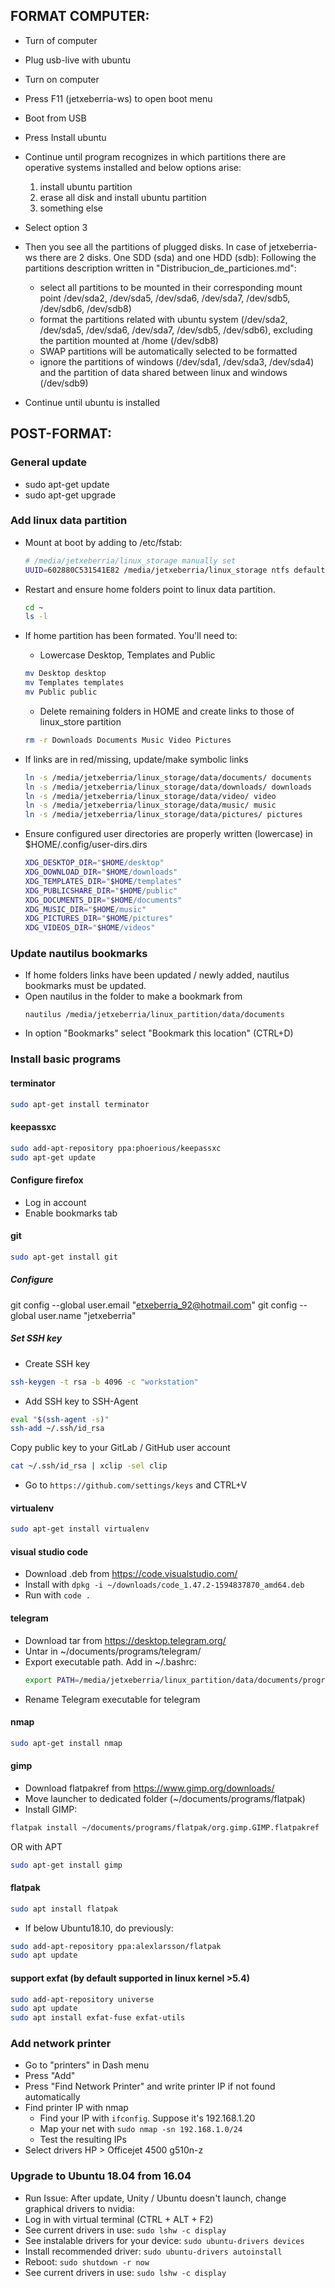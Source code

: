 ## FORMAT COMPUTER:
- Turn of computer
- Plug usb-live with ubuntu
- Turn on computer
- Press F11 (jetxeberria-ws) to open boot menu
- Boot from USB
- Press Install ubuntu
- Continue until program recognizes in which partitions there are operative systems installed and below options arise:  

  1. install ubuntu partition
  2. erase all disk and install ubuntu partition
  3. something else

- Select option 3
- Then you see all the partitions of plugged disks. In case of jetxeberria-ws there are 2 disks. One SDD (sda) and one HDD (sdb):
Following the partitions description written in "Distribucion_de_particiones.md":
  - select all partitions to be mounted in their corresponding mount point /dev/sda2, /dev/sda5, /dev/sda6, /dev/sda7, /dev/sdb5, /dev/sdb6, /dev/sdb8)
  - format the partitions related with ubuntu system  (/dev/sda2, /dev/sda5, /dev/sda6, /dev/sda7, /dev/sdb5, /dev/sdb6), excluding the partition mounted at /home (/dev/sdb8)
  - SWAP partitions will be automatically selected to be formatted
  - ignore the partitions of windows (/dev/sda1, /dev/sda3, /dev/sda4) and the partition of data shared between linux and windows (/dev/sdb9)

- Continue until ubuntu is installed


## POST-FORMAT:

### General update
  - sudo apt-get update
  - sudo apt-get upgrade


### Add linux data partition
- Mount at boot by adding to /etc/fstab:
  ```bash
  # /media/jetxeberria/linux_storage manually set
  UUID=602880C531541E82 /media/jetxeberria/linux_storage ntfs defaults 0 2
  ```
- Restart and ensure home folders point to linux data partition. 
  ```bash
  cd ~
  ls -l
  ```

- If home partition has been formated. You'll need to:
  - Lowercase Desktop, Templates and Public
  ```bash
  mv Desktop desktop
  mv Templates templates
  mv Public public
  ```

  - Delete remaining folders in HOME and create links to those of linux_store partition
  ```bash
  rm -r Downloads Documents Music Video Pictures
  ```

- If links are in red/missing, update/make symbolic links
  ```bash
  ln -s /media/jetxeberria/linux_storage/data/documents/ documents
  ln -s /media/jetxeberria/linux_storage/data/downloads/ downloads
  ln -s /media/jetxeberria/linux_storage/data/video/ video
  ln -s /media/jetxeberria/linux_storage/data/music/ music
  ln -s /media/jetxeberria/linux_storage/data/pictures/ pictures
  ```

- Ensure configured user directories are properly written (lowercase) in $HOME/.config/user-dirs.dirs
  ```bash
  XDG_DESKTOP_DIR="$HOME/desktop"
  XDG_DOWNLOAD_DIR="$HOME/downloads"
  XDG_TEMPLATES_DIR="$HOME/templates"
  XDG_PUBLICSHARE_DIR="$HOME/public"
  XDG_DOCUMENTS_DIR="$HOME/documents"
  XDG_MUSIC_DIR="$HOME/music"
  XDG_PICTURES_DIR="$HOME/pictures"
  XDG_VIDEOS_DIR="$HOME/videos"
  ```



### Update nautilus bookmarks

- If home folders links have been updated / newly added, nautilus bookmarks must be updated.
- Open nautilus in the folder to make a bookmark from
  ```
  nautilus /media/jetxeberria/linux_partition/data/documents
  ```
- In option "Bookmarks" select "Bookmark this location" (CTRL+D)


### Install basic programs

#### terminator
```bash
sudo apt-get install terminator
```

#### keepassxc
```bash
sudo add-apt-repository ppa:phoerious/keepassxc
sudo apt-get update
```

#### Configure firefox
- Log in account
- Enable bookmarks tab

#### git
```bash
sudo apt-get install git
```

##### Configure

git config --global user.email "etxeberria_92@hotmail.com"
git config --global user.name "jetxeberria"

##### Set SSH key
- Create SSH key
```bash
ssh-keygen -t rsa -b 4096 -c "workstation"
```
- Add SSH key to SSH-Agent
```bash
eval "$(ssh-agent -s)"
ssh-add ~/.ssh/id_rsa
```
Copy public key to your GitLab / GitHub user account
```bash
cat ~/.ssh/id_rsa | xclip -sel clip
```
- Go to `https://github.com/settings/keys` and CTRL+V


#### virtualenv
```bash
sudo apt-get install virtualenv
```

#### visual studio code
- Download .deb from https://code.visualstudio.com/
- Install with `dpkg -i ~/downloads/code_1.47.2-1594837870_amd64.deb`
- Run with `code .`


#### telegram
- Download tar from https://desktop.telegram.org/
- Untar in ~/documents/programs/telegram/
- Export executable path. Add in ~/.bashrc:
  ```bash
  export PATH=/media/jetxeberria/linux_partition/data/documents/programs/telegram:$PATH
  ```
- Rename Telegram executable for telegram

#### nmap
```bash
sudo apt-get install nmap
```

#### gimp

- Download flatpakref from https://www.gimp.org/downloads/
- Move launcher to dedicated folder (~/documents/programs/flatpak)
- Install GIMP:

```bash
flatpak install ~/documents/programs/flatpak/org.gimp.GIMP.flatpakref
```

OR with APT

```bash
sudo apt-get install gimp
```

#### flatpak


```bash
sudo apt install flatpak
```

- If below Ubuntu18.10, do previously:

```bash
sudo add-apt-repository ppa:alexlarsson/flatpak
sudo apt update
```

#### support exfat (by default supported in linux kernel >5.4)
```bash
sudo add-apt-repository universe
sudo apt update
sudo apt install exfat-fuse exfat-utils
```


### Add network printer

- Go to "printers" in Dash menu
- Press "Add"
- Press "Find Network Printer" and write printer IP if not found automatically
- Find printer IP with nmap
  - Find your IP with `ifconfig`. Suppose it's 192.168.1.20
  - Map your net with `sudo nmap -sn 192.168.1.0/24`
  - Test the resulting IPs
- Select drivers HP > Officejet 4500 g510n-z

### Upgrade to Ubuntu 18.04 from 16.04

- Run 
Issue: After update, Unity / Ubuntu doesn't launch, change graphical drivers to nvidia:
- Log in with virtual terminal (CTRL + ALT + F2)
- See current drivers in use: `sudo lshw -c display`
- See instalable drivers for your device: `sudo ubuntu-drivers devices`
- Install recommended driver: `sudo ubuntu-drivers autoinstall`
- Reboot: `sudo shutdown -r now`
- See current drivers in use: `sudo lshw -c display`

